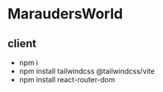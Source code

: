 # MaraudersWorld
## client
- npm i
- npm install tailwindcss @tailwindcss/vite
- npm install react-router-dom